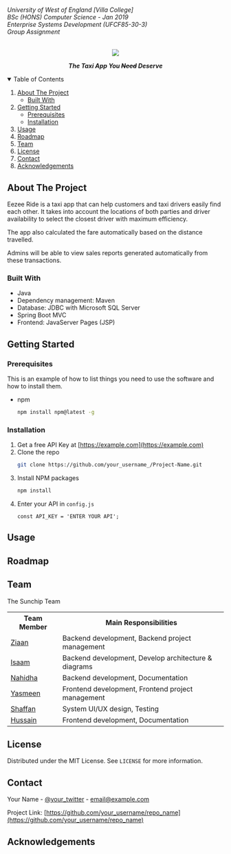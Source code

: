 <div>
  <h6>University of West of England [Villa College]<br>
      BSc (HONS) Computer Science - Jan 2019<br>
      Enterprise Systems Development (UFCF85-30-3)<br>
      Group Assignment</h6>
</div>
<p align="center">
<img src="https://i.imgur.com/RIT8tJR.png">
</p>
<p align="center"><i><b>The Taxi App You <strike>Need</strike> Deserve</b></i></p>

<!-- TABLE OF CONTENTS -->
<details open="open">
  <summary>Table of Contents</summary>
  <ol>
    <li>
      <a href="#about-the-project">About The Project</a>
      <ul>
        <li><a href="#built-with">Built With</a></li>
      </ul>
    </li>
    <li>
      <a href="#getting-started">Getting Started</a>
      <ul>
        <li><a href="#prerequisites">Prerequisites</a></li>
        <li><a href="#installation">Installation</a></li>
      </ul>
    </li>
    <li><a href="#usage">Usage</a></li>
    <li><a href="#roadmap">Roadmap</a></li>
    <li><a href="#team">Team</a></li>
    <li><a href="#license">License</a></li>
    <li><a href="#contact">Contact</a></li>
    <li><a href="#acknowledgements">Acknowledgements</a></li>
  </ol>
</details>

<!-- ABOUT THE PROJECT -->
## About The Project
<p>Eezee Ride is a taxi app that can help customers and taxi drivers easily find each other. 
It takes into account the locations of both parties and driver availability to select the closest driver with maximum efficiency.</p>
<p>The app also calculated the fare automatically based on the distance travelled.</p>
<p>Admins will be able to view sales reports generated automatically from these transactions.</p>

### Built With
* Java 
* Dependency management: Maven 
* Database: JDBC with Microsoft SQL Server
* Spring Boot MVC
* Frontend: JavaServer Pages (JSP)

<!-- GETTING STARTED -->
## Getting Started


### Prerequisites

This is an example of how to list things you need to use the software and how to install them.
* npm
  ```sh
  npm install npm@latest -g
  ```

### Installation

1. Get a free API Key at [https://example.com](https://example.com)
2. Clone the repo
   ```sh
   git clone https://github.com/your_username_/Project-Name.git
   ```
3. Install NPM packages
   ```sh
   npm install
   ```
4. Enter your API in `config.js`
   ```JS
   const API_KEY = 'ENTER YOUR API';
   ```



<!-- USAGE EXAMPLES -->
## Usage




<!-- ROADMAP -->
## Roadmap



<!-- Team -->
## Team

The Sunchip Team

<table>
    <tr>
        <th>Team Member</th>
        <th>Main Responsibilities</th>
    </tr>
    <tr>
        <td><a href="https://github.com/zxeenu">Ziaan</a></td>
        <td>Backend development, Backend project management</td>
    </tr>
    <tr>
        <td><a href="https://github.com/arkangel-dev">Isaam</a></td>
        <td>Backend development, Develop architecture & diagrams</td>
    </tr>
    <tr>
        <td><a href="https://github.com/nah-y">Nahidha</a></td>
        <td>Backend development, Documentation</td>
    </tr>
    <tr>
        <td><a href="https://github.com/Jaaaxe">Yasmeen</a></td>
        <td>Frontend development, Frontend project management</td>
    </tr>
    <tr>
        <td><a href="https://github.com/notshaffan">Shaffan</a></td>
        <td>System UI/UX design, Testing</td>
    </tr>
    <tr>
        <td><a href="https://github.com/Hsain-r">Hussain</a></td>
        <td>Frontend development, Documentation</td>
    </tr>
</table>



<!-- LICENSE -->
## License

Distributed under the MIT License. See `LICENSE` for more information.



<!-- CONTACT -->
## Contact

Your Name - [@your_twitter](https://twitter.com/your_username) - email@example.com

Project Link: [https://github.com/your_username/repo_name](https://github.com/your_username/repo_name)



<!-- ACKNOWLEDGEMENTS -->

## Acknowledgements
